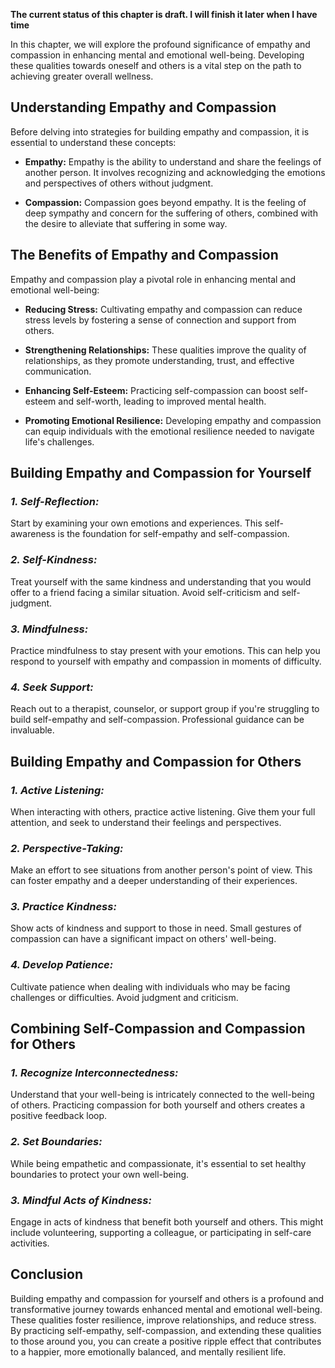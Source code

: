 **The current status of this chapter is draft. I will finish it later when I have time**

In this chapter, we will explore the profound significance of empathy and compassion in enhancing mental and emotional well-being. Developing these qualities towards oneself and others is a vital step on the path to achieving greater overall wellness.

**Understanding Empathy and Compassion**
----------------------------------------

Before delving into strategies for building empathy and compassion, it is essential to understand these concepts:

* **Empathy:** Empathy is the ability to understand and share the feelings of another person. It involves recognizing and acknowledging the emotions and perspectives of others without judgment.

* **Compassion:** Compassion goes beyond empathy. It is the feeling of deep sympathy and concern for the suffering of others, combined with the desire to alleviate that suffering in some way.

**The Benefits of Empathy and Compassion**
------------------------------------------

Empathy and compassion play a pivotal role in enhancing mental and emotional well-being:

* **Reducing Stress:** Cultivating empathy and compassion can reduce stress levels by fostering a sense of connection and support from others.

* **Strengthening Relationships:** These qualities improve the quality of relationships, as they promote understanding, trust, and effective communication.

* **Enhancing Self-Esteem:** Practicing self-compassion can boost self-esteem and self-worth, leading to improved mental health.

* **Promoting Emotional Resilience:** Developing empathy and compassion can equip individuals with the emotional resilience needed to navigate life's challenges.

**Building Empathy and Compassion for Yourself**
------------------------------------------------

### *1. Self-Reflection:*

Start by examining your own emotions and experiences. This self-awareness is the foundation for self-empathy and self-compassion.

### *2. Self-Kindness:*

Treat yourself with the same kindness and understanding that you would offer to a friend facing a similar situation. Avoid self-criticism and self-judgment.

### *3. Mindfulness:*

Practice mindfulness to stay present with your emotions. This can help you respond to yourself with empathy and compassion in moments of difficulty.

### *4. Seek Support:*

Reach out to a therapist, counselor, or support group if you're struggling to build self-empathy and self-compassion. Professional guidance can be invaluable.

**Building Empathy and Compassion for Others**
----------------------------------------------

### *1. Active Listening:*

When interacting with others, practice active listening. Give them your full attention, and seek to understand their feelings and perspectives.

### *2. Perspective-Taking:*

Make an effort to see situations from another person's point of view. This can foster empathy and a deeper understanding of their experiences.

### *3. Practice Kindness:*

Show acts of kindness and support to those in need. Small gestures of compassion can have a significant impact on others' well-being.

### *4. Develop Patience:*

Cultivate patience when dealing with individuals who may be facing challenges or difficulties. Avoid judgment and criticism.

**Combining Self-Compassion and Compassion for Others**
-------------------------------------------------------

### *1. Recognize Interconnectedness:*

Understand that your well-being is intricately connected to the well-being of others. Practicing compassion for both yourself and others creates a positive feedback loop.

### *2. Set Boundaries:*

While being empathetic and compassionate, it's essential to set healthy boundaries to protect your own well-being.

### *3. Mindful Acts of Kindness:*

Engage in acts of kindness that benefit both yourself and others. This might include volunteering, supporting a colleague, or participating in self-care activities.

**Conclusion**
--------------

Building empathy and compassion for yourself and others is a profound and transformative journey towards enhanced mental and emotional well-being. These qualities foster resilience, improve relationships, and reduce stress. By practicing self-empathy, self-compassion, and extending these qualities to those around you, you can create a positive ripple effect that contributes to a happier, more emotionally balanced, and mentally resilient life.
